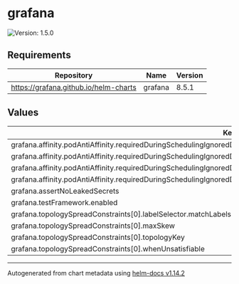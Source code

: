 # grafana

![Version: 1.5.0](https://img.shields.io/badge/Version-1.5.0-informational?style=flat-square)

## Requirements

| Repository | Name | Version |
|------------|------|---------|
| https://grafana.github.io/helm-charts | grafana | 8.5.1 |

## Values

| Key | Type | Default | Description |
|-----|------|---------|-------------|
| grafana.affinity.podAntiAffinity.requiredDuringSchedulingIgnoredDuringExecution[0].labelSelector.matchExpressions[0].key | string | `"app.kubernetes.io/name"` |  |
| grafana.affinity.podAntiAffinity.requiredDuringSchedulingIgnoredDuringExecution[0].labelSelector.matchExpressions[0].operator | string | `"In"` |  |
| grafana.affinity.podAntiAffinity.requiredDuringSchedulingIgnoredDuringExecution[0].labelSelector.matchExpressions[0].values[0] | string | `"grafana"` |  |
| grafana.affinity.podAntiAffinity.requiredDuringSchedulingIgnoredDuringExecution[0].topologyKey | string | `"kubernetes.io/hostname"` |  |
| grafana.assertNoLeakedSecrets | bool | `false` |  |
| grafana.testFramework.enabled | bool | `false` |  |
| grafana.topologySpreadConstraints[0].labelSelector.matchLabels."app.kubernetes.io/name" | string | `"grafana"` |  |
| grafana.topologySpreadConstraints[0].maxSkew | int | `1` |  |
| grafana.topologySpreadConstraints[0].topologyKey | string | `"topology.kubernetes.io/zone"` |  |
| grafana.topologySpreadConstraints[0].whenUnsatisfiable | string | `"ScheduleAnyway"` |  |

----------------------------------------------
Autogenerated from chart metadata using [helm-docs v1.14.2](https://github.com/norwoodj/helm-docs/releases/v1.14.2)
